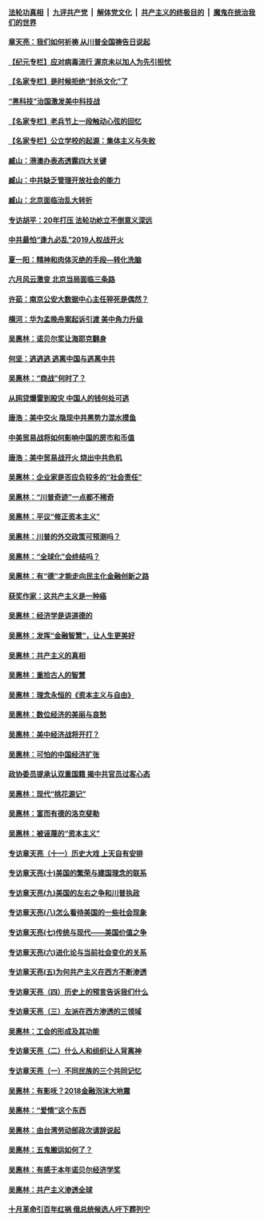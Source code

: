 

####  [法轮功真相](../../../../basic/blob/master/README.md?t=06130901) &nbsp;|&nbsp; [九评共产党](../../../../9ping.md/blob/master/README.md?t=06130901) &nbsp;|&nbsp; [解体党文化](../../../../jtdwh.md/blob/master/README.md?t=06130901)  &nbsp;|&nbsp; [共产主义的终极目的](../../../../gczydzjmd.md/blob/master/README.md?t=06130901) &nbsp;|&nbsp; [魔鬼在统治我们的世界](../../../../mgztzwmdsj.md/blob/master/README.md?t=06130901) 

#### [章天亮：我们如何祈祷 从川普全国祷告日说起](../pages/nsc423/n11944627.md?t=06130901) 

#### [【纪元专栏】应对病毒流行 渥京未以加人为先引担忧](../pages/nsc423/n11875714.md?t=06130901) 

#### [【名家专栏】是时候拒绝“封杀文化”了](../pages/nsc423/n11814093.md?t=06130901) 

#### [“黑科技”治国激发美中科技战](../pages/nsc423/n11638056.md?t=06130901) 

#### [【名家专栏】老兵节上一段触动心弦的回忆](../pages/nsc423/n11646016.md?t=06130901) 

#### [【名家专栏】公立学校的起源：集体主义与失败](../pages/nsc423/n11601833.md?t=06130901) 

#### [臧山：港澳办表态透露四大关键](../pages/nsc423/n11421628.md?t=06130901) 

#### [臧山：中共缺乏管理开放社会的能力](../pages/nsc423/n11407457.md?t=06130901) 

#### [臧山：北京面临治乱大转折](../pages/nsc423/n11406895.md?t=06130901) 

#### [专访胡平：20年打压 法轮功屹立不倒意义深远](../pages/nsc423/n11398800.md?t=06130901) 

#### [中共最怕“逢九必乱”2019人权战开火](../pages/nsc423/n11385248.md?t=06130901) 

#### [夏一阳：精神和肉体灭绝的手段—转化洗脑](../pages/nsc423/n11368250.md?t=06130901) 

#### [六月风云激变 北京当局面临三条路](../pages/nsc423/n11313668.md?t=06130901) 

#### [许茹：南京公安大数据中心主任猝死是偶然？](../pages/nsc423/n11064744.md?t=06130901) 

#### [横河：华为孟晚舟案起诉引渡 美中角力升级](../pages/nsc423/n11027230.md?t=06130901) 

#### [吴惠林：诺贝尔奖让海耶克翻身](../pages/nsc423/n10890049.md?t=06130901) 

#### [何坚：逃逃逃 逃离中国与逃离中共](../pages/nsc423/n10592891.md?t=06130901) 

#### [吴惠林：“商战”何时了？](../pages/nsc423/n10573558.md?t=06130901) 

#### [从网贷爆雷到股灾 中国人的钱何处可逃](../pages/nsc423/n10572800.md?t=06130901) 

#### [唐浩：美中交火 隐现中共黑势力混水摸鱼](../pages/nsc423/n10544040.md?t=06130901) 

#### [中美贸易战将如何影响中国的房市和币值](../pages/nsc423/n10543697.md?t=06130901) 

#### [唐浩：美中贸易战开火 烧出中共危机](../pages/nsc423/n10540126.md?t=06130901) 

#### [吴惠林：企业家是否应负较多的“社会责任”](../pages/nsc423/n10535022.md?t=06130901) 

#### [吴惠林：“川普奇迹”一点都不稀奇](../pages/nsc423/n10512808.md?t=06130901) 

#### [吴惠林：平议“修正资本主义”](../pages/nsc423/n10495724.md?t=06130901) 

#### [吴惠林：川普的外交政策可预测吗？](../pages/nsc423/n10462387.md?t=06130901) 

#### [吴惠林：“全球化”会终结吗？](../pages/nsc423/n10452838.md?t=06130901) 

#### [吴惠林：有“德”才能走向民主化金融创新之路](../pages/nsc423/n10432292.md?t=06130901) 

#### [获奖作家：这共产主义是一种癌](../pages/nsc423/n10431541.md?t=06130901) 

#### [吴惠林：经济学是讲道德的](../pages/nsc423/n10398014.md?t=06130901) 

#### [吴惠林：发挥“金融智慧”，让人生更美好](../pages/nsc423/n10375019.md?t=06130901) 

#### [吴惠林：共产主义的真相](../pages/nsc423/n10351394.md?t=06130901) 

#### [吴惠林：重拾古人的智慧](../pages/nsc423/n10337691.md?t=06130901) 

#### [吴惠林：理念永恒的《资本主义与自由》](../pages/nsc423/n10316274.md?t=06130901) 

#### [吴惠林：数位经济的美丽与哀愁](../pages/nsc423/n10292946.md?t=06130901) 

#### [吴惠林：美中经济战将开打？](../pages/nsc423/n10258825.md?t=06130901) 

#### [吴惠林：可怕的中国经济扩张](../pages/nsc423/n10219147.md?t=06130901) 

#### [政协委员提承认双重国籍 揭中共官员过客心态](../pages/nsc423/n10208809.md?t=06130901) 

#### [吴惠林：现代“桃花源记”](../pages/nsc423/n10185234.md?t=06130901) 

#### [吴惠林：富而有德的洛克斐勒](../pages/nsc423/n10142264.md?t=06130901) 

#### [吴惠林：被诬蔑的“资本主义”](../pages/nsc423/n10124816.md?t=06130901) 

#### [专访章天亮（十一）历史大戏 上天自有安排](../pages/nsc423/n10094905.md?t=06130901) 

#### [专访章天亮(十)美国的繁荣与建国理念的联系](../pages/nsc423/n10094899.md?t=06130901) 

#### [专访章天亮(九)美国的左右之争和川普执政](../pages/nsc423/n10094889.md?t=06130901) 

#### [专访章天亮(八)怎么看待美国的一些社会现象](../pages/nsc423/n10094857.md?t=06130901) 

#### [专访章天亮(七)传统与现代——美国价值之争](../pages/nsc423/n10093140.md?t=06130901) 

#### [专访章天亮(六)进化论与当前社会变化的关系](../pages/nsc423/n10092036.md?t=06130901) 

#### [专访章天亮(五)为何共产主义在西方不断渗透](../pages/nsc423/n10083620.md?t=06130901) 

#### [专访章天亮（四）历史上的预言告诉我们什么](../pages/nsc423/n10083606.md?t=06130901) 

#### [专访章天亮（三）左派在西方渗透的三领域](../pages/nsc423/n10081115.md?t=06130901) 

#### [吴惠林：工会的形成及其功能](../pages/nsc423/n10080633.md?t=06130901) 

#### [专访章天亮（二）什么人和组织让人背离神](../pages/nsc423/n10076637.md?t=06130901) 

#### [专访章天亮（一）不同民族的三个共同记忆](../pages/nsc423/n10074188.md?t=06130901) 

#### [吴惠林：有影呒？2018金融泡沫大地震](../pages/nsc423/n10040534.md?t=06130901) 

#### [吴惠林：“爱情”这个东西](../pages/nsc423/n10019423.md?t=06130901) 

#### [吴惠林：由台湾劳动部政次请辞说起](../pages/nsc423/n9979679.md?t=06130901) 

#### [吴惠林：五鬼搬运如何了？](../pages/nsc423/n9925338.md?t=06130901) 

#### [吴惠林：有感于本年诺贝尔经济学奖](../pages/nsc423/n9871883.md?t=06130901) 

#### [吴惠林：共产主义渗透全球](../pages/nsc423/n9812748.md?t=06130901) 

#### [十月革命引百年红祸 俄总统候选人吁下葬列宁](../pages/nsc423/n9810182.md?t=06130901) 

